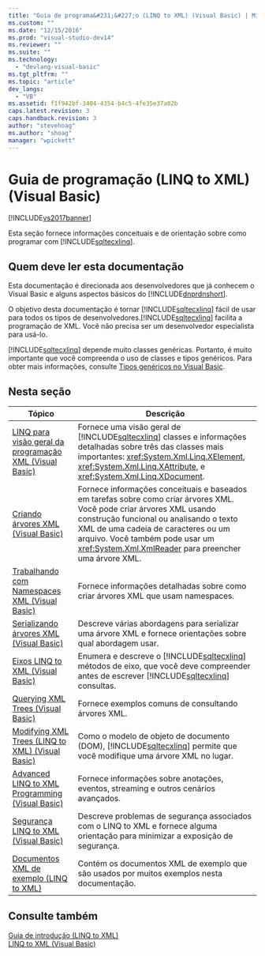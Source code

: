 ```yaml
---
title: "Guia de programa&#231;&#227;o (LINQ to XML) (Visual Basic) | Microsoft Docs"
ms.custom: ""
ms.date: "12/15/2016"
ms.prod: "visual-studio-dev14"
ms.reviewer: ""
ms.suite: ""
ms.technology: 
  - "devlang-visual-basic"
ms.tgt_pltfrm: ""
ms.topic: "article"
dev_langs: 
  - "VB"
ms.assetid: f1f942bf-3404-4354-b4c5-4fe35e37a02b
caps.latest.revision: 3
caps.handback.revision: 3
author: "stevehoag"
ms.author: "shoag"
manager: "wpickett"
---
```

# Guia de programa&#231;&#227;o (LINQ to XML) (Visual Basic)
[!INCLUDE[vs2017banner](../../../../csharp/includes/vs2017banner.md)]

Esta seção fornece informações conceituais e de orientação sobre como programar com [!INCLUDE[sqltecxlinq](../../../../csharp/programming-guide/concepts/linq/includes/sqltecxlinq_md.md)].  
  
## Quem deve ler esta documentação  
 Esta documentação é direcionada aos desenvolvedores que já conhecem o Visual Basic e alguns aspectos básicos do [!INCLUDE[dnprdnshort](../../../../csharp/getting-started/includes/dnprdnshort_md.md)].  
  
 O objetivo desta documentação é tornar [!INCLUDE[sqltecxlinq](../../../../csharp/programming-guide/concepts/linq/includes/sqltecxlinq_md.md)] fácil de usar para todos os tipos de desenvolvedores.[!INCLUDE[sqltecxlinq](../../../../csharp/programming-guide/concepts/linq/includes/sqltecxlinq_md.md)] facilita a programação de XML. Você não precisa ser um desenvolvedor especialista para usá\-lo.  
  
 [!INCLUDE[sqltecxlinq](../../../../csharp/programming-guide/concepts/linq/includes/sqltecxlinq_md.md)] depende muito classes genéricas. Portanto, é muito importante que você compreenda o uso de classes e tipos genéricos. Para obter mais informações, consulte [Tipos genéricos no Visual Basic](../../../../visual-basic/programming-guide/language-features/data-types/generic-types.md).  
  
## Nesta seção  
  
|Tópico|Descrição|  
|------------|---------------|  
|[LINQ para visão geral da programação XML \(Visual Basic\)](../../../../visual-basic/programming-guide/concepts/linq/linq-to-xml-programming-overview.md)|Fornece uma visão geral de [!INCLUDE[sqltecxlinq](../../../../csharp/programming-guide/concepts/linq/includes/sqltecxlinq_md.md)] classes e informações detalhadas sobre três das classes mais importantes: <xref:System.Xml.Linq.XElement>, <xref:System.Xml.Linq.XAttribute>, e <xref:System.Xml.Linq.XDocument>.|  
|[Criando árvores XML \(Visual Basic\)](../../../../visual-basic/programming-guide/concepts/linq/creating-xml-trees.md)|Fornece informações conceituais e baseados em tarefas sobre como criar árvores XML. Você pode criar árvores XML usando construção funcional ou analisando o texto XML de uma cadeia de caracteres ou um arquivo. Você também pode usar um <xref:System.Xml.XmlReader> para preencher uma árvore XML.|  
|[Trabalhando com Namespaces XML \(Visual Basic\)](../../../../visual-basic/programming-guide/concepts/linq/working-with-xml-namespaces.md)|Fornece informações detalhadas sobre como criar árvores XML que usam namespaces.|  
|[Serializando árvores XML \(Visual Basic\)](../../../../visual-basic/programming-guide/concepts/linq/serializing-xml-trees.md)|Descreve várias abordagens para serializar uma árvore XML e fornece orientações sobre qual abordagem usar.|  
|[Eixos LINQ to XML \(Visual Basic\)](../../../../visual-basic/programming-guide/concepts/linq/linq-to-xml-axes.md)|Enumera e descreve o [!INCLUDE[sqltecxlinq](../../../../csharp/programming-guide/concepts/linq/includes/sqltecxlinq_md.md)] métodos de eixo, que você deve compreender antes de escrever [!INCLUDE[sqltecxlinq](../../../../csharp/programming-guide/concepts/linq/includes/sqltecxlinq_md.md)] consultas.|  
|[Querying XML Trees \(Visual Basic\)](../../../../visual-basic/programming-guide/concepts/linq/querying-xml-trees.md)|Fornece exemplos comuns de consultando árvores XML.|  
|[Modifying XML Trees \(LINQ to XML\) \(Visual Basic\)](../../../../visual-basic/programming-guide/concepts/linq/modifying-xml-trees-linq-to-xml.md)|Como o modelo de objeto de documento \(DOM\), [!INCLUDE[sqltecxlinq](../../../../csharp/programming-guide/concepts/linq/includes/sqltecxlinq_md.md)] permite que você modifique uma árvore XML no lugar.|  
|[Advanced LINQ to XML Programming \(Visual Basic\)](../../../../visual-basic/programming-guide/concepts/linq/advanced-linq-to-xml-programming.md)|Fornece informações sobre anotações, eventos, streaming e outros cenários avançados.|  
|[Segurança LINQ to XML \(Visual Basic\)](../../../../visual-basic/programming-guide/concepts/linq/linq-to-xml-security.md)|Descreve problemas de segurança associados com o LINQ to XML e fornece alguma orientação para minimizar a exposição de segurança.|  
|[Documentos XML de exemplo \(LINQ to XML\)](../../../../visual-basic/programming-guide/concepts/linq/sample-xml-documents-linq-to-xml.md)|Contém os documentos XML de exemplo que são usados por muitos exemplos nesta documentação.|  
  
## Consulte também  
 [Guia de introdução \(LINQ to XML\)](../../../../visual-basic/programming-guide/concepts/linq/getting-started-linq-to-xml.md)   
 [LINQ to XML \(Visual Basic\)](../../../../visual-basic/programming-guide/concepts/linq/linq-to-xml.md)